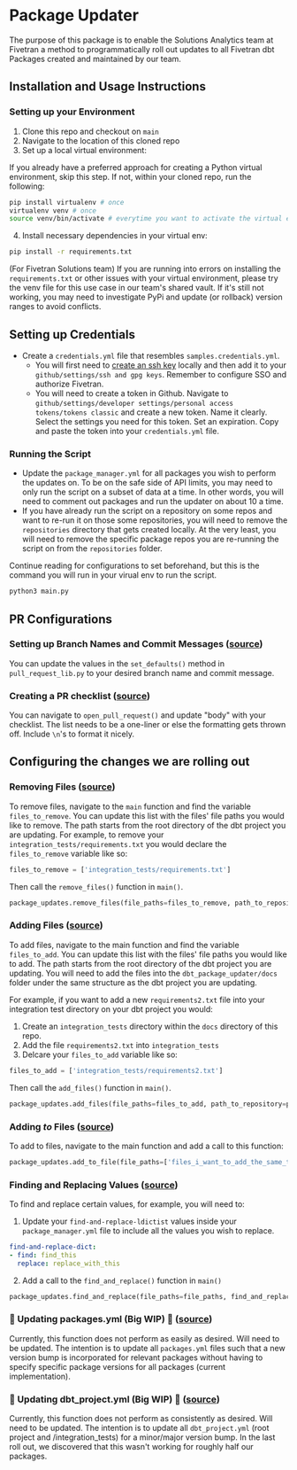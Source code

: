 # Package Updater

The purpose of this package is to enable the Solutions Analytics team at Fivetran a method to programmatically roll out updates to all Fivetran dbt Packages created and maintained by our team.

## Installation and Usage Instructions

### Setting up your Environment
1. Clone this repo and checkout on `main`
2. Navigate to the location of this cloned repo
3. Set up a local virtual environment:

If you already have a preferred approach for creating a Python virtual environment, skip this step. If not, within your cloned repo, run the following:
```bash
pip install virtualenv # once 
virtualenv venv # once
source venv/bin/activate # everytime you want to activate the virtual env
```
4. Install necessary dependencies in your virtual env:
```bash
pip install -r requirements.txt
```

(For Fivetran Solutions team) If you are running into errors on installing the `requirements.txt` or other issues with your virtual environment, please try the venv file for this use case in our team's shared vault. If it's still not working, you may need to investigate PyPi and update (or rollback) version ranges to avoid conflicts.

## Setting up Credentials 
- Create a `credentials.yml` file that resembles `samples.credentials.yml`.  
    - You will first need to [create an ssh key](https://docs.github.com/en/authentication/connecting-to-github-with-ssh/generating-a-new-ssh-key-and-adding-it-to-the-ssh-agent) locally and then add it to your `github/settings/ssh and gpg keys`. Remember to configure SSO and authorize Fivetran. 
    - You will need to create a token in Github. Navigate to `github/settings/developer settings/personal access tokens/tokens classic` and create a new token. Name it clearly. Select the settings you need for this token. Set an expiration. Copy and paste the token into your `credentials.yml` file.

### Running the Script
- Update the `package_manager.yml` for all packages you wish to perform the updates on. To be on the safe side of API limits, you may need to only run the script on a subset of data at a time. In other words, you will need to comment out packages and run the updater on about 10 a time.
- If you have already run the script on a repository on some repos and want to re-run it on those some repositories, you will need to remove the `repositories` directory that gets created locally. At the very least, you will need to remove the specific package repos you are re-running the script on from the `repositories` folder.


Continue reading for configurations to set beforehand, but this is the command you will run in your virual env to run the script.
```bash
python3 main.py 
```

## PR Configurations
### Setting up Branch Names and Commit Messages ([source](pull_request_lib.py))
You can update the values in the `set_defaults()` method in `pull_request_lib.py` to your desired branch name and commit message.

### Creating a PR checklist  ([source](pull_request_lib.py))
You can navigate to `open_pull_request()` and update "body" with your checklist. The list needs to be a one-liner or else the formatting gets thrown off. Include `\n`'s to format it nicely. 

## Configuring the changes we are rolling out
### Removing Files ([source](package_updates.py))
To remove files, navigate to the `main` function and find the variable `files_to_remove`. You can update this list with the files' file paths you would like to remove. The path starts from the root directory of the dbt project you are updating. For example, to remove your `integration_tests/requirements.txt` you would declare the `files_to_remove` variable like so:

```python
files_to_remove = ['integration_tests/requirements.txt']
```

Then call the `remove_files()` function in `main()`.
```python
package_updates.remove_files(file_paths=files_to_remove, path_to_repository=path_to_repository)
```

### Adding Files ([source](package_updates.py))
To add files, navigate to the main function and find the variable `files_to_add`. You can update this list with the files' file paths you would like to add. The path starts from the root directory of the dbt project you are updating. You will need to add the files into the `dbt_package_updater/docs` folder under the same structure as the dbt project you are updating. 

For example, if you want to add a new `requirements2.txt` file into your integration test directory on your dbt project you would:

1. Create an `integration_tests` directory within the `docs` directory of this repo. 
2. Add the file `requirements2.txt` into `integration_tests`
3. Delcare your `files_to_add` variable like so:
```python
files_to_add = ['integration_tests/requirements2.txt']
```

Then call the `add_files()` function in `main()`.
```python
package_updates.add_files(file_paths=files_to_add, path_to_repository=path_to_repository)
```

### Adding _to_ Files ([source](package_updates.py))
To add to files, navigate to the main function and add a call to this function:
```python
package_updates.add_to_file(file_paths=['files_i_want_to_add_the_same_thing_to',..], new_line='fun new line of code', path_to_repository=path_to_repository, insert_at_top=False/True)
```

### Finding and Replacing Values ([source](package_updates.py))
To find and replace certain values, for example, you will need to:

1. Update your `find-and-replace-ldictist` values inside your `package_manager.yml` file to include all the values you wish to replace.
```yml
find-and-replace-dict:
- find: find_this
  replace: replace_with_this
```
2. Add a call to the `find_and_replace()` function in `main()`
```python
package_updates.find_and_replace(file_paths=file_paths, find_and_replace_dict=config['find-and-replace-dict'], path_to_repository=path_to_repository)
```

### 🚧 Updating packages.yml (Big WIP) 🚧 ([source](package_updates.py))
Currently, this function does not perform as easily as desired. Will need to be updated. The intention is to update all `packages.yml` files such that a new version bump is incorporated for relevant packages without having to specify specific package versions for all packages (current implementation).

### 🚧 Updating dbt_project.yml (Big WIP) 🚧 ([source](package_updates.py))
Currently, this function does not perform as consistently as desired. Will need to be updated. The intention is to update all `dbt_project.yml` (root project and /integration_tests) for a minor/major version bump. In the last roll out, we discovered that this wasn't working for roughly half our packages. 